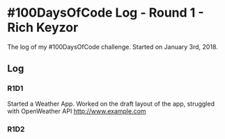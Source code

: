 # #100DaysOfCode Log - Round 1 - Rich Keyzor

The log of my #100DaysOfCode challenge. Started on January 3rd, 2018.

## Log

### R1D1 
Started a Weather App. Worked on the draft layout of the app, struggled with OpenWeather API http://www.example.com

### R1D2
